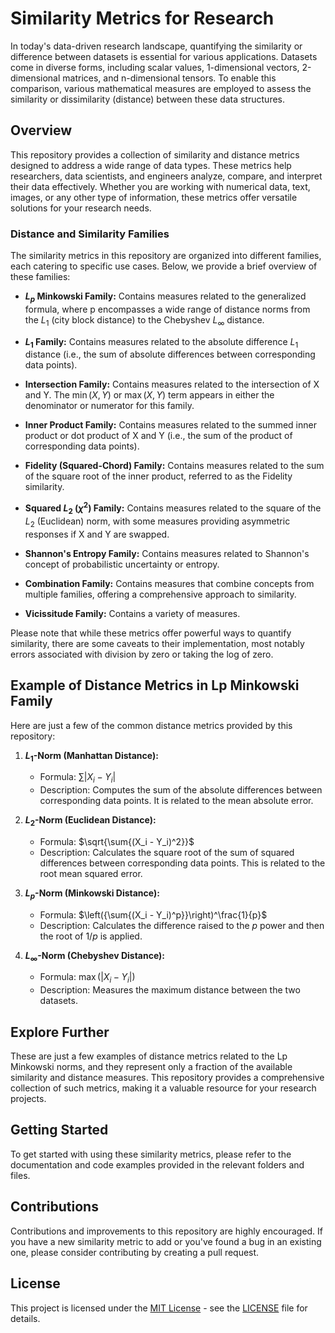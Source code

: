 # Similarity Metrics for Research

In today's data-driven research landscape, quantifying the similarity or difference between datasets is essential for various applications. Datasets come in diverse forms, including scalar values, 1-dimensional vectors, 2-dimensional matrices, and n-dimensional tensors. To enable this comparison, various mathematical measures are employed to assess the similarity or dissimilarity (distance) between these data structures.

## Overview

This repository provides a collection of similarity and distance metrics designed to address a wide range of data types. These metrics help researchers, data scientists, and engineers analyze, compare, and interpret their data effectively. Whether you are working with numerical data, text, images, or any other type of information, these metrics offer versatile solutions for your research needs.



### Distance and Similarity Families

The similarity metrics in this repository are organized into different families, each catering to specific use cases. Below, we provide a brief overview of these families:

- **$L_p$ Minkowski Family:** Contains measures related to the generalized formula, where p encompasses a wide range of distance norms from the $L_1$ (city block distance) to the Chebyshev $L_∞$ distance.

- **$L_1$ Family:** Contains measures related to the absolute difference $L_1$ distance (i.e., the sum of absolute differences between corresponding data points).

- **Intersection Family:** Contains measures related to the intersection of X and Y. The $\min{(X, Y)}$ or $\max{(X, Y)}$ term appears in either the denominator or numerator for this family.

- **Inner Product Family:** Contains measures related to the summed inner product or dot product of X and Y (i.e., the sum of the product of corresponding data points).

- **Fidelity (Squared-Chord) Family:** Contains measures related to the sum of the square root of the inner product, referred to as the Fidelity similarity.

- **Squared $L_2$ ($\chi^2$) Family:** Contains measures related to the square of the $L_2$ (Euclidean) norm, with some measures providing asymmetric responses if X and Y are swapped.

- **Shannon's Entropy Family:** Contains measures related to Shannon's concept of probabilistic uncertainty or entropy.

- **Combination Family:** Contains measures that combine concepts from multiple families, offering a comprehensive approach to similarity.

- **Vicissitude Family:** Contains a variety of measures.

Please note that while these metrics offer powerful ways to quantify similarity, there are some caveats to their implementation, most notably errors associated with division by zero or taking the log of zero.

## Example of Distance Metrics in Lp Minkowski Family

Here are just a few of the common distance metrics provided by this repository:

1. **$L_1$-Norm (Manhattan Distance):**
   - Formula: $\sum{|X_i - Y_i|}$
   - Description: Computes the sum of the absolute differences between corresponding data points. It is related to the mean absolute error.

2. **$L_2$-Norm (Euclidean Distance):**
   - Formula: $\sqrt{\sum{(X_i - Y_i)^2}}$
   - Description: Calculates the square root of the sum of squared differences between corresponding data points. This is related to the root mean squared error.

3. **$L_p$-Norm (Minkowski Distance):**
   - Formula: $\left({\sum{(X_i - Y_i)^p}}\right)^\frac{1}{p}$
   - Description: Calculates the difference raised to the $p$ power and then the root of $1/p$ is applied.

4. **$L_∞$-Norm (Chebyshev Distance):**
   - Formula: $\max(|X_i - Y_i|)$
   - Description: Measures the maximum distance between the two datasets.


## Explore Further

These are just a few examples of distance metrics related to the Lp Minkowski norms, and they represent only a fraction of the available similarity and distance measures. This repository provides a comprehensive collection of such metrics, making it a valuable resource for your research projects.

## Getting Started

To get started with using these similarity metrics, please refer to the documentation and code examples provided in the relevant folders and files.

## Contributions

Contributions and improvements to this repository are highly encouraged. If you have a new similarity metric to add or you've found a bug in an existing one, please consider contributing by creating a pull request.

## License

This project is licensed under the [MIT License](LICENSE) - see the [LICENSE](LICENSE) file for details.
